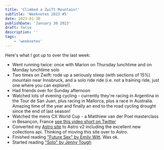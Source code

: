 ```yaml
---
title: 'Climbed a Zwift Mountain!'
subTitle: 'Weeknotes 2023 #5'
date: 2023-01-30
publishDate: 'January 30 2023'
draft: false
description: ''
tags:
    - 'weeknotes'
---
```


Here's what I got up to over the last week:

-   Went running twice: once with Marion on Thursday lunchtime and on Monday lunchtime solo
-   Two times on Zwift: rode up a seriously steep (with sections of 15%) mountain near Innsbruck, and a solo ride ride (i.e. not a training ride, just one where you can explore!).
-   Had friends over for Sunday afternoon
-   Watched lots of evening cycling - currently they're racing in Argentina in the Tour de San Juan, plus racing in Mallorca, plus a race in Australia. Amazing time of the year and finally an end to the road cycling drought since the end of last season!
-   Watched the mens CX World Cup - a Matthiew van der Poel masterclass in Besançon, France [see this video short on Twitter](https://twitter.com/UCIcyclocrossWC/status/1620316072854360065)
-   Converted my [Astro site](https://bigandy-astro.netlify.app/) to Astro v2 including the excellent new collections api. Thinking of moving this site over to Astro.
-   Finished reading ["Future Sex" by Emily Witt](https://www.theguardian.com/books/2017/jan/01/future-sex-a-new-kind-of-free-love-emily-witt-review-orgasmic-meditation-burning-man-polyamory). Was ok.
-   Started reading ["Solo" by Jenny Tough](https://www.amazon.co.uk/SOLO-running-across-mountains-taught/dp/178325470X)
